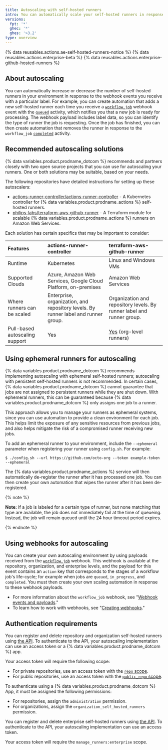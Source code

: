 ```yaml
---
title: Autoscaling with self-hosted runners
intro: You can automatically scale your self-hosted runners in response to webhook events.
versions:
  fpt: '*'
  ghec: '*'
  ghes: '>3.2'
type: overview
---
```


{% data reusables.actions.ae-self-hosted-runners-notice %}
{% data reusables.actions.enterprise-beta %}
{% data reusables.actions.enterprise-github-hosted-runners %}

## About autoscaling

You can automatically increase or decrease the number of self-hosted runners in your environment in response to the webhook events you receive with a particular label. For example, you can create automation that adds a new self-hosted runner each time you receive a [`workflow_job`](/developers/webhooks-and-events/webhooks/webhook-events-and-payloads#workflow_job) webhook event with the  [`queued`](/developers/webhooks-and-events/webhooks/webhook-events-and-payloads#workflow_job) activity, which notifies you that a new job is ready for processing. The webhook payload includes label data, so you can identify the type of runner the job is requesting. Once the job has finished, you can then create automation that removes the runner in response to the `workflow_job` [`completed`](/developers/webhooks-and-events/webhooks/webhook-events-and-payloads#workflow_job) activity. 

## Recommended autoscaling solutions

{% data variables.product.prodname_dotcom %} recommends and partners closely with two open source projects that you can use for autoscaling your runners. One or both solutions may be suitable, based on your needs. 

The following repositories have detailed instructions for setting up these autoscalers: 

- [actions-runner-controller/actions-runner-controller](https://github.com/actions-runner-controller/actions-runner-controller) - A Kubernetes controller for {% data variables.product.prodname_actions %} self-hosted runners.
- [philips-labs/terraform-aws-github-runner](https://github.com/philips-labs/terraform-aws-github-runner) - A Terraform module for scalable {% data variables.product.prodname_actions %} runners on Amazon Web Services.

Each solution has certain specifics that may be important to consider:

| **Features** | **actions-runner-controller** | **terraform-aws-github-runner** |
| :--- | :--- | :--- |
| Runtime | Kubernetes | Linux and Windows VMs |
| Supported Clouds | Azure, Amazon Web Services, Google Cloud Platform, on-premises | Amazon Web Services |
| Where runners can be scaled | Enterprise, organization, and repository levels. By runner label and runner group. | Organization and repository levels. By runner label and runner group. |
| Pull-based autoscaling support | Yes | [Yes](https://github.com/philips-labs/terraform-aws-github-runner#simple-pool) (org-level runners) |

## Using ephemeral runners for autoscaling

{% data variables.product.prodname_dotcom %} recommends implementing autoscaling with ephemeral self-hosted runners; autoscaling with persistent self-hosted runners is not recommended. In certain cases, {% data variables.product.prodname_dotcom %} cannot guarantee that jobs are not assigned to persistent runners while they are shut down. With ephemeral runners, this can be guaranteed because {% data variables.product.prodname_dotcom %} only assigns one job to a runner.

This approach allows you to manage your runners as ephemeral systems, since you can use automation to provide a clean environment for each job. This helps limit the exposure of any sensitive resources from previous jobs, and also helps mitigate the risk of a compromised runner receiving new jobs.  

To add an ephemeral runner to your environment, include the `--ephemeral` parameter when registering your runner using `config.sh`. For example:

```
$ ./config.sh --url https://github.com/octo-org --token example-token --ephemeral
```

The {% data variables.product.prodname_actions %} service will then automatically de-register the runner after it has processed one job. You can then create your own automation that wipes the runner after it has been de-registered.

{% note %}

**Note:**  If a job is labeled for a certain type of runner, but none matching that type are available, the job does not immediately fail at the time of queueing. Instead, the job will remain queued until the 24 hour timeout period expires.

{% endnote %}

## Using webhooks for autoscaling

You can create your own autoscaling environment by using payloads received from the [`workflow_job`](/developers/webhooks-and-events/webhooks/webhook-events-and-payloads#workflow_job) webhook. This webhook is available at the repository, organization, and enterprise levels, and the payload for this event contains an `action` key that corresponds to the stages of a workflow job's life-cycle; for example when jobs are `queued`, `in_progress`, and `completed`. You must then create your own scaling automation in response to these webhook payloads.

- For more information about the `workflow_job` webhook, see "[Webhook events and payloads](/developers/webhooks-and-events/webhooks/webhook-events-and-payloads#workflow_job)."
- To learn how to work with webhooks, see "[Creating webhooks](/developers/webhooks-and-events/webhooks/creating-webhooks)."

## Authentication requirements

You can register and delete repository and organization self-hosted runners using [the API](/rest/reference/actions#self-hosted-runners). To authenticate to the API, your autoscaling implementation can use an access token or a {% data variables.product.prodname_dotcom %} app. 

Your access token will require the following scope:

- For private repositories, use an access token with the [`repo` scope](/apps/building-oauth-apps/understanding-scopes-for-oauth-apps/#available-scopes).
- For public repositories, use an access token with the [`public_repo` scope](/apps/building-oauth-apps/understanding-scopes-for-oauth-apps/#available-scopes).

To  authenticate using a {% data variables.product.prodname_dotcom %} App, it must be assigned the following permissions:
- For repositories, assign the `administration` permission.
- For organizations, assign the `organization_self_hosted_runners` permission.

You can register and delete enterprise self-hosted runners using [the API](/rest/reference/enterprise-admin#github-actions). To authenticate to the API, your autoscaling implementation can use an access token.

Your access token will require the `manage_runners:enterprise` scope.
